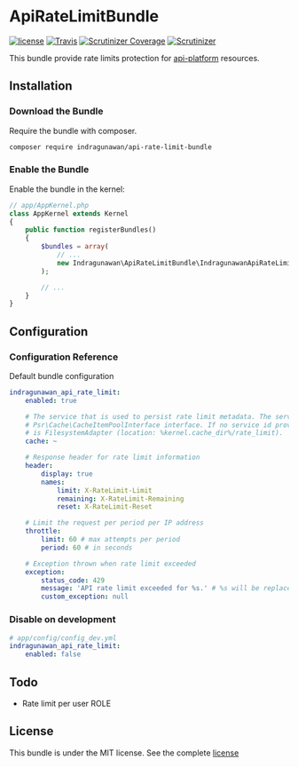 ApiRateLimitBundle
==================

[![license](https://img.shields.io/github/license/IndraGunawan/api-rate-limit-bundle.svg?style=flat-square)](https://github.com/IndraGunawan/api-rate-limit-bundle/blob/master/LICENSE.md)
[![Travis](https://img.shields.io/travis/IndraGunawan/api-rate-limit-bundle.svg?style=flat-square)](https://travis-ci.org/IndraGunawan/api-rate-limit-bundle)
[![Scrutinizer Coverage](https://img.shields.io/scrutinizer/coverage/g/IndraGunawan/api-rate-limit-bundle.svg?style=flat-square)](https://scrutinizer-ci.com/g/IndraGunawan/api-rate-limit-bundle/badges/coverage.png?b=master)
[![Scrutinizer](https://img.shields.io/scrutinizer/g/IndraGunawan/api-rate-limit-bundle.svg?style=flat-square)](https://scrutinizer-ci.com/g/IndraGunawan/api-rate-limit-bundle/badges/quality-score.png?b=master)

This bundle provide rate limits protection for [api-platform](https://api-platform.com/) resources.

Installation
------------

### Download the Bundle

Require the bundle with composer.
```bash
composer require indragunawan/api-rate-limit-bundle
```

### Enable the Bundle

Enable the bundle in the kernel:
```php
// app/AppKernel.php
class AppKernel extends Kernel
{
    public function registerBundles()
    {
        $bundles = array(
            // ...
            new Indragunawan\ApiRateLimitBundle\IndragunawanApiRateLimitBundle(),
        );

        // ...
    }
}
```

Configuration
-------------

### Configuration Reference

Default bundle configuration
```yml
indragunawan_api_rate_limit:
    enabled: true

    # The service that is used to persist rate limit metadata. The service has to implement the
    # Psr\Cache\CacheItemPoolInterface interface. If no service id provided then the default cache
    # is FilesystemAdapter (location: %kernel.cache_dir%/rate_limit).
    cache: ~

    # Response header for rate limit information
    header:
        display: true
        names:
            limit: X-RateLimit-Limit
            remaining: X-RateLimit-Remaining
            reset: X-RateLimit-Reset

    # Limit the request per period per IP address
    throttle:
        limit: 60 # max attempts per period
        period: 60 # in seconds

    # Exception thrown when rate limit exceeded
    exception:
        status_code: 429
        message: 'API rate limit exceeded for %s.' # %s will be replace with client IP address
        custom_exception: null
```

### Disable on development
```yml
# app/config/config_dev.yml
indragunawan_api_rate_limit:
    enabled: false
```

Todo
----

* Rate limit per user ROLE

License
-------

This bundle is under the MIT license. See the complete [license](LICENSE.md)
